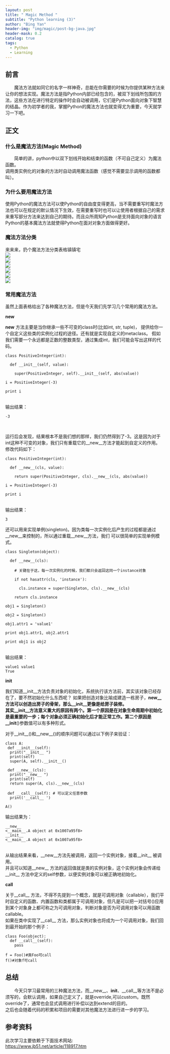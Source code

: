 ```yaml
---
layout: post
title: " Magic Method "
subtitle: "Python learning (3)"
author: "Bing Yan"
header-img: "img/magic/post-bg-java.jpg"
header-mask: 0.2
catalog: true
tags:
  - Python
  - Learning
---
```

## 前言

&ensp;&ensp;&ensp;&ensp;魔法方法就如同它的名字一样神奇，总能在你需要的时候为你提供某种方法来让你的想法实现。魔法方法是指Python内部已经包含的，被双下划线所包围的方法，这些方法在进行特定的操作时会自动被调用，它们是Python面向对象下智慧的结晶。作为初学者的我，掌握Python的魔法方法也就变得尤为重要，今天就学习一下吧。

## 正文
### 什么是魔法方法(Magic Method)

&ensp;&ensp;&ensp;&ensp;简单的讲，python中以双下划线开始和结束的函数（不可自己定义）为魔法函数。<br/>
调用类实例化的对象的方法时自动调用魔法函数（感觉不需要显示调用的函数都叫）。

### 为什么要用魔法方法

使用Python的魔法方法可以使Python的自由度变得更高，当不需要重写时魔法方法也可以在规定的默认情况下生效，在需要重写时也可以让使用者根据自己的需求来重写部分方法来达到自己的期待。而且众所周知Python是支持面向对象的语言Python的基本魔法方法就使得Python在面对对象方面做得更好。


### 魔法方法分类

来来来，扔个魔法方法分类表格镇镇宅
<br/>
![](/img/magic/mm-1.png)
<br/>
![](/img/magic/mm-2.png)
<br/>
![](/img/magic/mm-3.png)
<br/>
![](/img/magic/mm-4.png)
<br/>
![](/img/magic/mm-5.png)
<br/>
![](/img/magic/mm-6.png)
<br/>


### 常用魔法方法

虽然上面表格给出了各种魔法方法，但是今天我们先学习几个常用的魔法方法。
<br/>

**__new__**

__new__ 方法主要是当你继承一些不可变的class时(比如int, str, tuple)， 提供给你一个自定义这些类的实例化过程的途径。还有就是实现自定义的metaclass。
假如我们需要一个永远都是正数的整数类型，通过集成int，我们可能会写出这样的代码。

```
class PositiveInteger(int):

  def __init__(self, value):

    super(PositiveInteger, self).__init__(self, abs(value))

i = PositiveInteger(-3)

print i
```
<br/>
输出结果：<br/>

```
-3
```
<br/>

运行后会发现，结果根本不是我们想的那样，我们仍然得到了-3。这是因为对于int这种不可变的对象，我们只有重载它的__new__方法才能起到自定义的作用。
<br/>
修改代码如下：
<br/>

```
class PositiveInteger(int):

  def __new__(cls, value):

    return super(PositiveInteger, cls).__new__(cls, abs(value))

i = PositiveInteger(-3)

print i
```
<br/>
输出结果：<br/>

```
3
```
还可以用来实现单例(singleton)。因为类每一次实例化后产生的过程都是通过__new__来控制的，所以通过重载__new__方法，我们 可以很简单的实现单例模式。
<br/>
```
class Singleton(object):

  def __new__(cls):

    # 关键在于这，每一次实例化的时候，我们都只会返回这同一个instance对象

    if not hasattr(cls, 'instance'):

      cls.instance = super(Singleton, cls).__new__(cls)

    return cls.instance

obj1 = Singleton()

obj2 = Singleton()

obj1.attr1 = 'value1'

print obj1.attr1, obj2.attr1

print obj1 is obj2
```

<br/>
输出结果：<br/>

```
value1 value1
True
```

**__init__**

我们知道__init__方法负责对象的初始化，系统执行该方法前，其实该对象已经存在了，要不然初始化什么东西呢？
如果把创造对象比喻成建造一栋房子，__new__方法可以创造出房子的骨架，那么__init__更像是给房子装修。<br/>
其实__init__方法意义重大的原因有两个。第一个原因是在对象生命周期中初始化是最重要的一步；每个对象必须正确初始化后才能正常工作。第二个原因是__init__()参数值可以有多种形式。<br/>

对于__init__()和__new__()的顺序问题可以通过以下例子来验证：

```
class A:
 def __init__(self):
  print("__init__ ")
  print(self)
  super(A, self).__init__()
 
 def __new__(cls):
  print("__new__ ")
  print(self)
  return super(A, cls).__new__(cls)
 
 def __call__(self): # 可以定义任意参数
  print('__call__ ')
 
A()
```
输出结果为：<br/>
```
__new__ 
<__main__.A object at 0x1007a95f8>
__init__ 
<__main__.A object at 0x1007a95f8>
```
<br/>
从输出结果来看，__new__方法先被调用，返回一个实例对象，接着__init__ 被调用。<br/>
并且可以知道__new__ 方法的返回值就是类的实例对象，这个实例对象会传递给__init__ 方法中定义的self参数，以便实例对象可以被正确地初始化。<br/>

**__call__**

关于__call__ 方法，不得不先提到一个概念，就是可调用对象（callable），我们平时自定义的函数、内置函数和类都属于可调用对象，但凡是可以把一对括号()应用到某个对象身上都可称之为可调用对象，判断对象是否为可调用对象可以用函数 callable。<br/>
如果在类中实现了__call__ 方法，那么实例对象也将成为一个可调用对象，我们回到最开始的那个例子：

```
class Foo(object): 
  def __call__(self): 
    pass
  
f = Foo()#类Foo可call 
f()#对象f可call 
```

## 总结
&ensp;&ensp;&ensp;&ensp;今天只学习最常用的三种魔法方法，而__new__、__init__、__call__等方法不是必须写的，会默认调用，如果自己定义了，就是override,可以custom。既然override了，通常也会显式调用进行补偿以达到extend的目的。<br/> 
之后也会随着代码的积累和项目的需要对其他魔法方法进行进一步的学习。<br/> 

## 参考资料
此次学习主要依赖于下面技术网站:<br/> 
https://www.jb51.net/article/118917.htm <br/>
